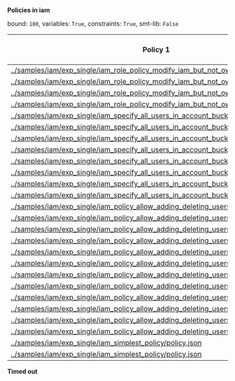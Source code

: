 
**Policies in iam**

bound: `100`, variables: `True`, constraints: `True`, smt-lib: `False`

|Policy 1|Policy 2|P1 => P2|Solve Time (ms)|lg(tuple)|Count Time (ms)|lg(principal)|lg(action)|lg(resource)|P2 => P1|Solve Time (ms)|lg(tuple)|Count Time (ms)|lg(principal)|lg(action)|lg(resource)|
|-|-|-|-|-|-|-|-|-|-|-|-|-|-|-|-|
|[../samples/iam/exp_single/iam_role_policy_modify_iam_but_not_own_policies/policy.json](../samples/iam/exp_single/iam_role_policy_modify_iam_but_not_own_policies/policy.json)|[../samples/mutations/iam/exp_single/iam_role_policy_modify_iam_but_not_own_policies/policy/3_.json](../samples/mutations/iam/exp_single/iam_role_policy_modify_iam_but_not_own_policies/policy/3_.json)|UNSAT|1268.8|-|-|-|-|-|SAT|3577.46|486.5702393001748|293.471|0.0|7.08746284125034|481.508512230417|
|[../samples/iam/exp_single/iam_role_policy_modify_iam_but_not_own_policies/policy.json](../samples/iam/exp_single/iam_role_policy_modify_iam_but_not_own_policies/policy.json)|[../samples/mutations/iam/exp_single/iam_role_policy_modify_iam_but_not_own_policies/policy/0_.json](../samples/mutations/iam/exp_single/iam_role_policy_modify_iam_but_not_own_policies/policy/0_.json)|UNSAT|215.829|-|-|-|-|-|UNSAT|131.076|-|-|-|-|-|
|[../samples/iam/exp_single/iam_role_policy_modify_iam_but_not_own_policies/policy.json](../samples/iam/exp_single/iam_role_policy_modify_iam_but_not_own_policies/policy.json)|[../samples/mutations/iam/exp_single/iam_role_policy_modify_iam_but_not_own_policies/policy/2_.json](../samples/mutations/iam/exp_single/iam_role_policy_modify_iam_but_not_own_policies/policy/2_.json)|UNSAT|1118.82|-|-|-|-|-|SAT|3484.4|486.5702393001748|300.005|0.0|7.08746284125034|481.508512230417|
|[../samples/iam/exp_single/iam_role_policy_modify_iam_but_not_own_policies/policy.json](../samples/iam/exp_single/iam_role_policy_modify_iam_but_not_own_policies/policy.json)|[../samples/mutations/iam/exp_single/iam_role_policy_modify_iam_but_not_own_policies/policy/1_.json](../samples/mutations/iam/exp_single/iam_role_policy_modify_iam_but_not_own_policies/policy/1_.json)|UNSAT|221.246|-|-|-|-|-|UNSAT|130.533|-|-|-|-|-|
|[../samples/iam/exp_single/iam_specify_all_users_in_account_bucket_policy/policy2.json](../samples/iam/exp_single/iam_specify_all_users_in_account_bucket_policy/policy2.json)|[../samples/mutations/iam/exp_single/iam_specify_all_users_in_account_bucket_policy/policy2/3_.json](../samples/mutations/iam/exp_single/iam_specify_all_users_in_account_bucket_policy/policy2/3_.json)|UNSAT|2379.05|-|-|-|-|-|SAT|2997.74|2124.923830285032|1411.06|800.0056465631411|4.906890595608519|520.0056465631411|
|[../samples/iam/exp_single/iam_specify_all_users_in_account_bucket_policy/policy2.json](../samples/iam/exp_single/iam_specify_all_users_in_account_bucket_policy/policy2.json)|[../samples/mutations/iam/exp_single/iam_specify_all_users_in_account_bucket_policy/policy2/0_.json](../samples/mutations/iam/exp_single/iam_specify_all_users_in_account_bucket_policy/policy2/0_.json)|UNSAT|3346.65|-|-|-|-|-|UNSAT|3178.2|-|-|-|-|-|
|[../samples/iam/exp_single/iam_specify_all_users_in_account_bucket_policy/policy2.json](../samples/iam/exp_single/iam_specify_all_users_in_account_bucket_policy/policy2.json)|[../samples/mutations/iam/exp_single/iam_specify_all_users_in_account_bucket_policy/policy2/2_.json](../samples/mutations/iam/exp_single/iam_specify_all_users_in_account_bucket_policy/policy2/2_.json)|UNSAT|2370.62|-|-|-|-|-|SAT|2930.6|2124.923830285032|1484.11|800.0056465631411|4.906890595608519|520.0056465631411|
|[../samples/iam/exp_single/iam_specify_all_users_in_account_bucket_policy/policy2.json](../samples/iam/exp_single/iam_specify_all_users_in_account_bucket_policy/policy2.json)|[../samples/mutations/iam/exp_single/iam_specify_all_users_in_account_bucket_policy/policy2/1_.json](../samples/mutations/iam/exp_single/iam_specify_all_users_in_account_bucket_policy/policy2/1_.json)|UNSAT|3327.86|-|-|-|-|-|UNSAT|3337.82|-|-|-|-|-|
|[../samples/iam/exp_single/iam_specify_all_users_in_account_bucket_policy/policy1.json](../samples/iam/exp_single/iam_specify_all_users_in_account_bucket_policy/policy1.json)|[../samples/mutations/iam/exp_single/iam_specify_all_users_in_account_bucket_policy/policy1/3_.json](../samples/mutations/iam/exp_single/iam_specify_all_users_in_account_bucket_policy/policy1/3_.json)|UNSAT|788.387|-|-|-|-|-|SAT|1268|5.459431618637297|37.2896|0.0|5.459431618637297|0.0|
|[../samples/iam/exp_single/iam_specify_all_users_in_account_bucket_policy/policy1.json](../samples/iam/exp_single/iam_specify_all_users_in_account_bucket_policy/policy1.json)|[../samples/mutations/iam/exp_single/iam_specify_all_users_in_account_bucket_policy/policy1/0_.json](../samples/mutations/iam/exp_single/iam_specify_all_users_in_account_bucket_policy/policy1/0_.json)|UNSAT|785.172|-|-|-|-|-|UNSAT|710.524|-|-|-|-|-|
|[../samples/iam/exp_single/iam_specify_all_users_in_account_bucket_policy/policy1.json](../samples/iam/exp_single/iam_specify_all_users_in_account_bucket_policy/policy1.json)|[../samples/mutations/iam/exp_single/iam_specify_all_users_in_account_bucket_policy/policy1/2_.json](../samples/mutations/iam/exp_single/iam_specify_all_users_in_account_bucket_policy/policy1/2_.json)|UNSAT|788.242|-|-|-|-|-|SAT|1261.43|5.459431618637297|37.6608|0.0|5.459431618637297|0.0|
|[../samples/iam/exp_single/iam_specify_all_users_in_account_bucket_policy/policy1.json](../samples/iam/exp_single/iam_specify_all_users_in_account_bucket_policy/policy1.json)|[../samples/mutations/iam/exp_single/iam_specify_all_users_in_account_bucket_policy/policy1/1_.json](../samples/mutations/iam/exp_single/iam_specify_all_users_in_account_bucket_policy/policy1/1_.json)|UNSAT|649.825|-|-|-|-|-|UNSAT|778.078|-|-|-|-|-|
|[../samples/iam/exp_single/iam_policy_allow_adding_deleting_users/fixed.json](../samples/iam/exp_single/iam_policy_allow_adding_deleting_users/fixed.json)|[../samples/mutations/iam/exp_single/iam_policy_allow_adding_deleting_users/fixed/3_.json](../samples/mutations/iam/exp_single/iam_policy_allow_adding_deleting_users/fixed/3_.json)|UNSAT|1107.71|-|-|-|-|-|SAT|4247.65|486.6738351672086|326.525|0.0|7.139551352398794|481.508512230417|
|[../samples/iam/exp_single/iam_policy_allow_adding_deleting_users/fixed.json](../samples/iam/exp_single/iam_policy_allow_adding_deleting_users/fixed.json)|[../samples/mutations/iam/exp_single/iam_policy_allow_adding_deleting_users/fixed/0_.json](../samples/mutations/iam/exp_single/iam_policy_allow_adding_deleting_users/fixed/0_.json)|UNSAT|1121.93|-|-|-|-|-|UNSAT|1126.31|-|-|-|-|-|
|[../samples/iam/exp_single/iam_policy_allow_adding_deleting_users/fixed.json](../samples/iam/exp_single/iam_policy_allow_adding_deleting_users/fixed.json)|[../samples/mutations/iam/exp_single/iam_policy_allow_adding_deleting_users/fixed/2_.json](../samples/mutations/iam/exp_single/iam_policy_allow_adding_deleting_users/fixed/2_.json)|UNSAT|1111.15|-|-|-|-|-|SAT|4184.6|486.6738351672086|333.069|0.0|7.139551352398794|481.508512230417|
|[../samples/iam/exp_single/iam_policy_allow_adding_deleting_users/fixed.json](../samples/iam/exp_single/iam_policy_allow_adding_deleting_users/fixed.json)|[../samples/mutations/iam/exp_single/iam_policy_allow_adding_deleting_users/fixed/1_.json](../samples/mutations/iam/exp_single/iam_policy_allow_adding_deleting_users/fixed/1_.json)|UNSAT|1267.13|-|-|-|-|-|UNSAT|1124.24|-|-|-|-|-|
|[../samples/iam/exp_single/iam_policy_allow_adding_deleting_users/initial.json](../samples/iam/exp_single/iam_policy_allow_adding_deleting_users/initial.json)|[../samples/mutations/iam/exp_single/iam_policy_allow_adding_deleting_users/initial/7_.json](../samples/mutations/iam/exp_single/iam_policy_allow_adding_deleting_users/initial/7_.json)|UNSAT|1063.79|-|-|-|-|-|SAT|7456.3|1386.6178849584467|2012.15|0.0|7.139551352398794|481.508512230417|
|[../samples/iam/exp_single/iam_policy_allow_adding_deleting_users/initial.json](../samples/iam/exp_single/iam_policy_allow_adding_deleting_users/initial.json)|[../samples/mutations/iam/exp_single/iam_policy_allow_adding_deleting_users/initial/4_.json](../samples/mutations/iam/exp_single/iam_policy_allow_adding_deleting_users/initial/4_.json)|UNSAT|1185.91|-|-|-|-|-|SAT|2902.62|1201.5063376238318|1560.83|0.0|1.0|480.5006910606906|
|[../samples/iam/exp_single/iam_policy_allow_adding_deleting_users/initial.json](../samples/iam/exp_single/iam_policy_allow_adding_deleting_users/initial.json)|[../samples/mutations/iam/exp_single/iam_policy_allow_adding_deleting_users/initial/3_.json](../samples/mutations/iam/exp_single/iam_policy_allow_adding_deleting_users/initial/3_.json)|UNSAT|565.457|-|-|-|-|-|SAT|54694.5|1286.6389316148222|44435.6|0.0|7.118941072723508|481.508512230417|
|[../samples/iam/exp_single/iam_policy_allow_adding_deleting_users/initial.json](../samples/iam/exp_single/iam_policy_allow_adding_deleting_users/initial.json)|[../samples/mutations/iam/exp_single/iam_policy_allow_adding_deleting_users/initial/0_.json](../samples/mutations/iam/exp_single/iam_policy_allow_adding_deleting_users/initial/0_.json)|UNSAT|537.226|-|-|-|-|-|UNSAT|417.371|-|-|-|-|-|
|[../samples/iam/exp_single/iam_policy_allow_adding_deleting_users/initial.json](../samples/iam/exp_single/iam_policy_allow_adding_deleting_users/initial.json)|[../samples/mutations/iam/exp_single/iam_policy_allow_adding_deleting_users/initial/5_.json](../samples/mutations/iam/exp_single/iam_policy_allow_adding_deleting_users/initial/5_.json)|UNSAT|543.579|-|-|-|-|-|SAT|55213.5|1286.6389316148222|43631.6|0.0|7.118941072723508|481.508512230417|
|[../samples/iam/exp_single/iam_policy_allow_adding_deleting_users/initial.json](../samples/iam/exp_single/iam_policy_allow_adding_deleting_users/initial.json)|[../samples/mutations/iam/exp_single/iam_policy_allow_adding_deleting_users/initial/6_.json](../samples/mutations/iam/exp_single/iam_policy_allow_adding_deleting_users/initial/6_.json)|UNSAT|1209.14|-|-|-|-|-|SAT|7417.25|1386.6178849584467|1994.78|0.0|7.139551352398794|481.508512230417|
|[../samples/iam/exp_single/iam_policy_allow_adding_deleting_users/initial.json](../samples/iam/exp_single/iam_policy_allow_adding_deleting_users/initial.json)|[../samples/mutations/iam/exp_single/iam_policy_allow_adding_deleting_users/initial/2_.json](../samples/mutations/iam/exp_single/iam_policy_allow_adding_deleting_users/initial/2_.json)|UNSAT|1183.95|-|-|-|-|-|SAT|2953.79|1201.5063376238318|1534.08|0.0|1.0|480.5006910606906|
|[../samples/iam/exp_single/iam_policy_allow_adding_deleting_users/initial.json](../samples/iam/exp_single/iam_policy_allow_adding_deleting_users/initial.json)|[../samples/mutations/iam/exp_single/iam_policy_allow_adding_deleting_users/initial/1_.json](../samples/mutations/iam/exp_single/iam_policy_allow_adding_deleting_users/initial/1_.json)|UNSAT|542.754|-|-|-|-|-|UNSAT|538.755|-|-|-|-|-|
|[../samples/iam/exp_single/iam_simplest_policy/policy.json](../samples/iam/exp_single/iam_simplest_policy/policy.json)|[../samples/mutations/iam/exp_single/iam_simplest_policy/policy/0_.json](../samples/mutations/iam/exp_single/iam_simplest_policy/policy/0_.json)|UNSAT|13262.9|-|-|-|-|-|UNSAT|13320.5|-|-|-|-|-|
|[../samples/iam/exp_single/iam_simplest_policy/policy.json](../samples/iam/exp_single/iam_simplest_policy/policy.json)|[../samples/mutations/iam/exp_single/iam_simplest_policy/policy/1_.json](../samples/mutations/iam/exp_single/iam_simplest_policy/policy/1_.json)|UNSAT|13250.6|-|-|-|-|-|UNSAT|13303|-|-|-|-|-|

**Timed out**
